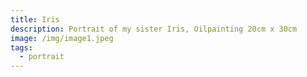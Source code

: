 ```yaml
---
title: Iris
description: Portrait of my sister Iris, Oilpainting 20cm x 30cm
image: /img/image1.jpeg
tags:
  - portrait
---
```

